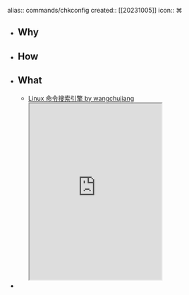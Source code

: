 alias:: commands/chkconfig
created:: [[20231005]]
icon:: ⌘
- ## Why
- ## How
- ## What
  - [Linux 命令搜索引擎 by wangchujiang](https://wangchujiang.com/linux-command/c/cat.html)
    <iframe src="https://wangchujiang.com/linux-command/c/chkconfig.html" style="height: 400px"></iframe>
-